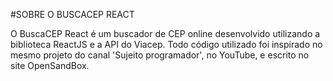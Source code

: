 #SOBRE O BUSCACEP REACT

O BuscaCEP React é um buscador de CEP online desenvolvido utilizando a biblioteca ReactJS e a API do Viacep. Todo código utilizado foi inspirado no mesmo projeto do canal 'Sujeito programador', no YouTube, e escrito no site OpenSandBox.
